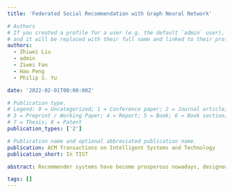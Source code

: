 ```yaml
---
title: 'Federated Social Recommendation with Graph Neural Network'

# Authors
# If you created a profile for a user (e.g. the default `admin` user), write the username (folder name) here
# and it will be replaced with their full name and linked to their profile.
authors:
  - Zhiwei Liu
  - admin
  - Ziwei Fan
  - Hao Peng
  - Philip S. Yu

date: '2022-02-01T00:00:00Z'

# Publication type.
# Legend: 0 = Uncategorized; 1 = Conference paper; 2 = Journal article;
# 3 = Preprint / Working Paper; 4 = Report; 5 = Book; 6 = Book section;
# 7 = Thesis; 8 = Patent
publication_types: ['2']

# Publication name and optional abbreviated publication name.
publication: ACM Transactions on Intelligent Systems and Technology
publication_short: In TIST

abstract: Recommender systems have become prosperous nowadays, designed to predict users’ potential interests in items by learning embeddings. Recent developments of the Graph Neural Networks (GNNs) also provide recommender systems with powerful backbones to learn embeddings from a user-item graph. However, only leveraging the user-item interactions suffers from the cold-start issue due to the difficulty in data collection. Hence, current endeavors propose fusing social information with user-item interactions to alleviate it, which is the social recommendation problem. Existing work employs GNNs to aggregate both social links and user-item interactions simultaneously. However, they all require centralized storage of the social links and item interactions of users, which leads to privacy concerns. Additionally, according to strict privacy protection under General Data Protection Regulation, centralized data storage may not be feasible in the future, urging a decentralized framework of social recommendation. As a result, we design a federated learning recommender system for the social recommendation task, which is rather challenging because of its heterogeneity, personalization, and privacy protection requirements. To this end, we devise a novel framework Fe drated So cial recommendation with G raph neural network ( FeSoG ). Firstly, FeSoG adopts relational attention and aggregation to handle heterogeneity. Secondly, FeSoG infers user embeddings using local data to retain personalization. Last but not least, the proposed model employs pseudo-labeling techniques with item sampling to protect the privacy and enhance training. Extensive experiments on three real-world datasets justify the effectiveness of FeSoG in completing social recommendation and privacy protection. We are the first work proposing a federated learning framework for social recommendation to the best of our knowledge.

tags: []
---
```


